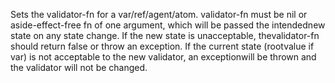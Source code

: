 Sets the validator-fn for a var/ref/agent/atom. validator-fn must be nil or aside-effect-free fn of one argument, which will be passed the intendednew state on any state change. If the new state is unacceptable, thevalidator-fn should return false or throw an exception. If the current state (rootvalue if var) is not acceptable to the new validator, an exceptionwill be thrown and the validator will not be changed.